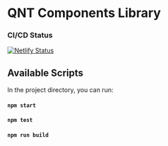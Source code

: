 # QNT Components Library 

### CI/CD Status
[![Netlify Status](https://api.netlify.com/api/v1/badges/0481d277-e9e2-4dd6-9ae6-c0c93e038f2d/deploy-status)](https://app.netlify.com/sites/qnt-components/deploys)


## Available Scripts

In the project directory, you can run:

#### `npm start`
#### `npm test`
#### `npm run build`
